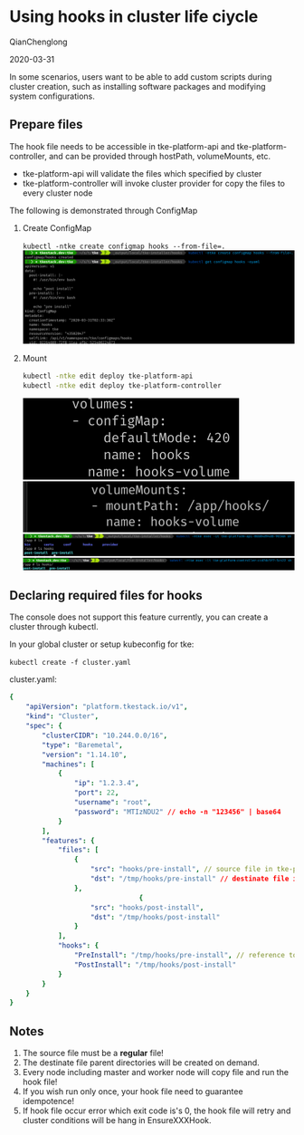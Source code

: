 # Using hooks in cluster life ciycle

QianChenglong

2020-03-31

In some scenarios, users want to be able to add custom scripts during cluster creation, such as installing software packages and modifying system configurations.

## Prepare files

The hook file needs to be accessible in tke-platform-api and tke-platform-controller, and can be provided through hostPath, volumeMounts, etc.

- tke-platform-api will validate the files which specified by cluster
- tke-platform-controller will invoke cluster provider for copy the files to every cluster node

The following is demonstrated through ConfigMap

1. Create ConfigMap

    `kubectl -ntke create configmap hooks --from-file=.`
    ![](../../images/2020-03-31-10-34-13.png)

2. Mount

    ```bash
    kubectl -ntke edit deploy tke-platform-api
    kubectl -ntke edit deploy tke-platform-controller
    ```
    ![](../../images/2020-03-31-10-43-23.png)
    ![](../../images/2020-03-31-10-43-01.png)
    ![](../../images/2020-03-31-10-41-50.png)
    ![](../../images/2020-03-31-10-45-44.png)

## Declaring required files for hooks

The console does not support this feature currently, you can create a cluster through kubectl.

In your global cluster or setup kubeconfig for tke:

`kubectl create -f cluster.yaml`

cluster.yaml:
```yaml
{
    "apiVersion": "platform.tkestack.io/v1",
    "kind": "Cluster",
    "spec": {
        "clusterCIDR": "10.244.0.0/16",
        "type": "Baremetal",
        "version": "1.14.10",
        "machines": [
            {
                "ip": "1.2.3.4",
                "port": 22,
                "username": "root",
                "password": "MTIzNDU2" // echo -n "123456" | base64
            }
        ],
        "features": {
            "files": [
                {
                    "src": "hooks/pre-install", // source file in tke-platform-controller
                    "dst": "/tmp/hooks/pre-install" // destinate file in node
                },
                                {
                    "src": "hooks/post-install",
                    "dst": "/tmp/hooks/post-install"
                }
            ],
            "hooks": {
                "PreInstall": "/tmp/hooks/pre-install", // reference to destinate file which defined in files
                "PostInstall": "/tmp/hooks/post-install"
            }
        }
    }
}
```

## Notes

1. The source file must be a **regular** file!
2. The destinate file parent directories will be created on demand.
3. Every node including master and worker node will copy file and run the hook file!
4. If you wish run only once, your hook file need to guarantee idempotence!
5. If hook file occur error which exit code is's 0, the hook file will retry and cluster conditions will be hang in EnsureXXXHook.